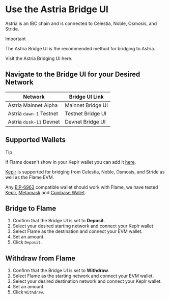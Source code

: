 <!-- markdownlint-disable MD041 MD033 -->

<script setup>
import { siteConfig } from '../config.js'

const bridge = siteConfig.flame
</script>

# Use the Astria Bridge UI

Astria is an IBC chain and is connected to Celestia, Noble, Osmosis, and Stride.

> [!IMPORTANT]
> The Astria Bridge UI is the recommended method for bridging to Astria.
>
> Visit the Astria Bridging UI <a :href="bridge.mainnet.bridging.ui_link" target="_blank"
> rel="noopenernoreferrer">here</a>.

## Navigate to the Bridge UI for your Desired Network

| Network | Bridge UI Link |
|---|---|
| Astria Mainnet Alpha | <a :href="bridge.mainnet.bridging.ui_link" target="_blank" rel="noopener noreferrer">Mainnet Bridge UI</a> |
| Astria `dawn-1` Testnet | <a :href="bridge.dawn.bridging.ui_link" target="_blank" rel="noopener noreferrer">Testnet Bridge UI</a> |
| Astria `dusk-11` Devnet | <a :href="bridge.dusk.bridging.ui_link" target="_blank" rel="noopener noreferrer">Devnet Bridge UI</a> |

## Supported Wallets

> [!TIP]
> If Flame doesn't show in your Keplr wallet you can add it [here](https://chains.keplr.app/).

[Keplr](https://www.keplr.app/) is supported for bridging from Celestia, Noble,
Osmosis, and Stride as well as the Flame EVM.

Any [EIP-6963](https://eips.ethereum.org/EIPS/eip-6963) compatible
wallet should work with Flame, we have tested [Keplr](https://www.keplr.app/), [Metamask](https://metamask.io/) and [Coinbase
Wallet](https://www.coinbase.com/wallet).

## Bridge to Flame

1. Confirm that the Bridge UI is set to **Deposit**.
2. Select your desired starting network and connect your Keplr wallet
3. Select Flame as the destination and connect your EVM wallet.
4. Set an amount.
5. Click `Deposit`.

## Withdraw from Flame

1. Confirm that the Bridge UI is set to **Withdraw**.
2. Select Flame as the starting network and connect your EVM wallet.
3. Select your desired destination network and connect your Keplr wallet.
4. Set an amount.
5. Click `Withdraw`.
